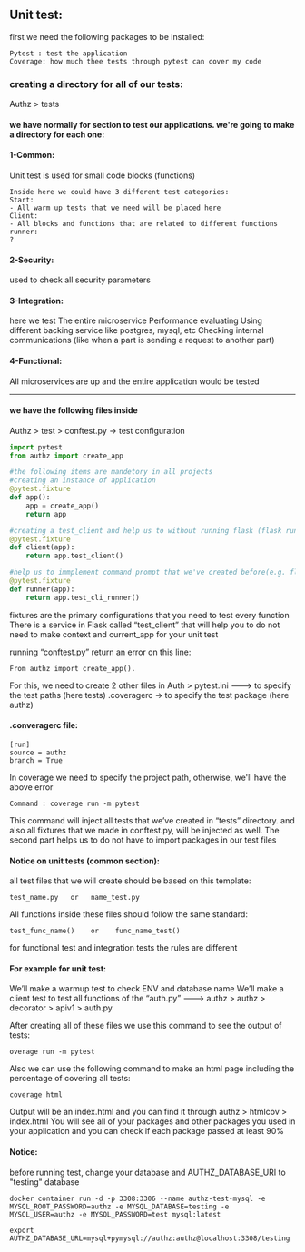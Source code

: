 ## Unit test:
first we need the following packages to be installed:
```
Pytest : test the application
Coverage: how much thee tests through pytest can cover my code
```

### creating a directory for all of our tests:
Authz > tests 

#### we have normally for section to test our applications. we're going to make a directory for each one:

#### 1-Common: 
Unit test is used for small code blocks (functions)
```
Inside here we could have 3 different test categories:
Start:
- All warm up tests that we need will be placed here
Client:
- All blocks and functions that are related to different functions 
runner:
?
```
#### 2-Security:
used to check all security parameters

#### 3-Integration:
here we test The entire microservice
Performance evaluating 
Using different backing service like postgres, mysql, etc
Checking internal communications (like when a part is sending a request to another part)

#### 4-Functional:
All microservices are up and the entire application would be tested

---
#### we have the following files inside 
Authz > test > conftest.py   → test configuration

```python
import pytest
from authz import create_app

#the following items are mandetory in all projects
#creating an instance of application
@pytest.fixture
def app():
    app = create_app()
    return app

#creating a test_client and help us to without running flask (flask run) we send request to the endpoints and get back the result
@pytest.fixture
def client(app):
    return app.test_client()

#help us to immplement command prompt that we've created before(e.g. flask app test)
@pytest.fixture
def runner(app):
    return app.test_cli_runner()
```
fixtures are the primary configurations that you need to test every function
There is a service in Flask called “test_client” that will help you to do not need to make context and current_app for your unit test

running “conftest.py” return an error on this line:
```
From authz import create_app().
```
For this, we need to create 2 other files in Auth > 
pytest.ini     ---> to specify the test paths (here tests)
.coveragerc   → to specify the test package (here authz)

#### .converagerc file:
```
[run]
source = authz
branch = True
```
In coverage we need to specify the project path, otherwise, we'll have the above error
```
Command : coverage run -m pytest
```
This command will inject all tests that we’ve created in “tests” directory. and also all fixtures that we made in conftest.py, will be injected as well. The second part helps us to do not have to import packages in our test files  

#### Notice on unit tests (common section): 
all test files that we will create should be based on this template:
```
test_name.py   or   name_test.py
```
All functions inside these files should follow the same standard:
```
test_func_name()    or    func_name_test()
```

for functional test and integration tests the rules are different

#### For example for unit test:
We’ll make a warmup test to check ENV and database name
We’ll make a client test to test all functions of the “auth.py”  --->  authz > authz > decorator > apiv1 > auth.py

After creating all of these files we use this command to see the output of tests:
```
overage run -m pytest
```

Also we can use the following command to make an html page including the percentage of covering all tests:
```
coverage html
```

Output will be an index.html and you can find it through authz > htmlcov > index.html
You will see all of your packages and other packages you used in your application and you can check if each package passed at least 90%

#### Notice:
before running test, change your database and AUTHZ_DATABASE_URI to "testing" database
```
docker container run -d -p 3308:3306 --name authz-test-mysql -e MYSQL_ROOT_PASSWORD=authz -e MYSQL_DATABASE=testing -e MYSQL_USER=authz -e MYSQL_PASSWORD=test mysql:latest

export AUTHZ_DATABASE_URL=mysql+pymysql://authz:authz@localhost:3308/testing
```
